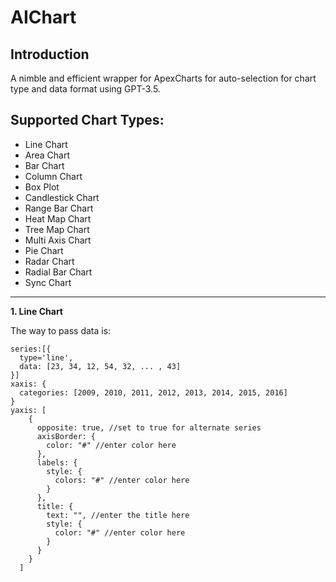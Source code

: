 # AIChart

## Introduction
A nimble and efficient wrapper for ApexCharts for auto-selection for chart type and data format using GPT-3.5.

## Supported Chart Types:
- Line Chart
- Area Chart
- Bar Chart
- Column Chart
- Box Plot
- Candlestick Chart
- Range Bar Chart
- Heat Map Chart
- Tree Map Chart
- Multi Axis Chart
- Pie Chart
- Radar Chart
- Radial Bar Chart
- Sync Chart

----------------------------------------------------------------

**1. Line Chart**

The way to pass data is: 
```
series:[{
  type='line',
  data: [23, 34, 12, 54, 32, ... , 43]
}]
xaxis: {
  categories: [2009, 2010, 2011, 2012, 2013, 2014, 2015, 2016]
}
yaxis: [
    {      
      opposite: true, //set to true for alternate series
      axisBorder: {
        color: "#" //enter color here
      },
      labels: {
        style: {
          colors: "#" //enter color here
        }
      },
      title: {
        text: "", //enter the title here
        style: {
          color: "#" //enter color here
        }
      }
    }
  ]
```

